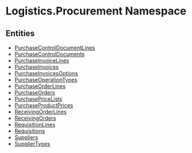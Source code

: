 ﻿---
uid: Logistics.Procurement
---
# Logistics.Procurement Namespace

## Entities
- [PurchaseControlDocumentLines](Logistics.Procurement.PurchaseControlDocumentLines.md)  
- [PurchaseControlDocuments](Logistics.Procurement.PurchaseControlDocuments.md)  
- [PurchaseInvoiceLines](Logistics.Procurement.PurchaseInvoiceLines.md)  
- [PurchaseInvoices](Logistics.Procurement.PurchaseInvoices.md)  
- [PurchaseInvoicesOptions](Logistics.Procurement.PurchaseInvoicesOptions.md)  
- [PurchaseOperationTypes](Logistics.Procurement.PurchaseOperationTypes.md)  
- [PurchaseOrderLines](Logistics.Procurement.PurchaseOrderLines.md)  
- [PurchaseOrders](Logistics.Procurement.PurchaseOrders.md)  
- [PurchasePriceLists](Logistics.Procurement.PurchasePriceLists.md)  
- [PurchaseProductPrices](Logistics.Procurement.PurchaseProductPrices.md)  
- [ReceivingOrderLines](Logistics.Procurement.ReceivingOrderLines.md)  
- [ReceivingOrders](Logistics.Procurement.ReceivingOrders.md)  
- [RequisitionLines](Logistics.Procurement.RequisitionLines.md)  
- [Requisitions](Logistics.Procurement.Requisitions.md)  
- [Suppliers](Logistics.Procurement.Suppliers.md)  
- [SupplierTypes](Logistics.Procurement.SupplierTypes.md)  

